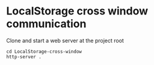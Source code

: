 # LocalStorage cross window communication
Clone and start a web server at the project root
```
cd LocalStorage-cross-window
http-server .
```



